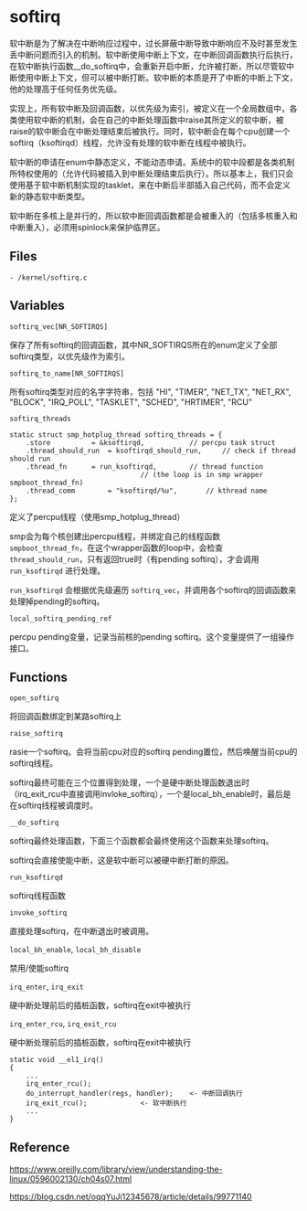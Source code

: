 # softirq

软中断是为了解决在中断响应过程中，过长屏蔽中断导致中断响应不及时甚至发生丢中断问题而引入的机制。软中断使用中断上下文，在中断回调函数执行后执行，在软中断执行函数__do_softirq中，会重新开启中断，允许被打断，所以尽管软中断使用中断上下文，但可以被中断打断。软中断的本质是开了中断的中断上下文，他的处理高于任何任务优先级。

实现上，所有软中断及回调函数，以优先级为索引，被定义在一个全局数组中，各类使用软中断的机制，会在自己的中断处理函数中raise其所定义的软中断，被raise的软中断会在中断处理结束后被执行。同时，软中断会在每个cpu创建一个softirq（ksoftirqd）线程，允许没有处理的软中断在线程中被执行。

软中断的申请在enum中静态定义，不能动态申请。系统中的软中段都是各类机制所特权使用的（允许代码被插入到中断处理结束后执行）。所以基本上，我们只会使用基于软中断机制实现的tasklet，来在中断后半部插入自己代码，而不会定义新的静态软中断类型。

软中断在多核上是并行的，所以软中断回调函数都是会被重入的（包括多核重入和中断重入），必须用spinlock来保护临界区。

## Files

```
- /kernel/softirq.c
```

## Variables

`softirq_vec[NR_SOFTIRQS]`

保存了所有softirq的回调函数，其中NR_SOFTIRQS所在的enum定义了全部softirq类型，以优先级作为索引。

`softirq_to_name[NR_SOFTIRQS]`

所有softirq类型对应的名字字符串，包括 "HI", "TIMER", "NET_TX", "NET_RX", "BLOCK", "IRQ_POLL", "TASKLET", "SCHED", "HRTIMER", "RCU"

`softirq_threads`

```
static struct smp_hotplug_thread softirq_threads = {
	.store			= &ksoftirqd,			// percpu task struct
	.thread_should_run	= ksoftirqd_should_run,		// check if thread should run
	.thread_fn		= run_ksoftirqd,		// thread function 
								// (the loop is in smp wrapper smpboot_thread_fn)
	.thread_comm		= "ksoftirqd/%u",		// kthread name
};
```

定义了percpu线程（使用smp_hotplug_thread）

smp会为每个核创建出percpu线程，并绑定自己的线程函数 `smpboot_thread_fn`，在这个wrapper函数的loop中，会检查 `thread_should_run`，只有返回true时（有pending softirq），才会调用 `run_ksoftirqd` 进行处理。

`run_ksoftirqd` 会根据优先级遍历 `softirq_vec`，并调用各个softirq的回调函数来处理掉pending的softirq。

`local_softirq_pending_ref`

percpu pending变量，记录当前核的pending softirq。这个变量提供了一组操作接口。

## Functions

`open_softirq`

将回调函数绑定到某路softirq上

`raise_softirq`

rasie一个softirq。会将当前cpu对应的softirq pending置位，然后唤醒当前cpu的softirq线程。

softirq最终可能在三个位置得到处理，一个是硬中断处理函数退出时（irq_exit_rcu中直接调用invloke_softirq），一个是local_bh_enable时，最后是在softirq线程被调度时。

`__do_softirq`

softirq最终处理函数，下面三个函数都会最终使用这个函数来处理softirq。

softirq会直接使能中断，这是软中断可以被硬中断打断的原因。

`run_ksoftirqd`

softirq线程函数

`invoke_softirq`

直接处理softirq，在中断退出时被调用。

`local_bh_enable`, `local_bh_disable`

禁用/使能softirq

`irq_enter`, `irq_exit`

硬中断处理前后的插桩函数，softirq在exit中被执行

`irq_enter_rcu`, `irq_exit_rcu`

硬中断处理前后的插桩函数，softirq在exit中被执行

```
static void __el1_irq()
{
	...
	irq_enter_rcu();
	do_interrupt_handler(regs, handler);	<- 中断回调执行
	irq_exit_rcu();				<- 软中断执行
	...
}
```

## Reference

<https://www.oreilly.com/library/view/understanding-the-linux/0596002130/ch04s07.html>

<https://blog.csdn.net/oqqYuJi12345678/article/details/99771140>
